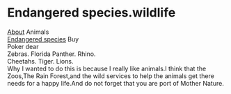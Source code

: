 # Endangered species.wildlife


[About](/About) 	Animals  
[Endangered species](/Species) Buy  
                          Poker dear  
                        Zebras.   Florida Panther.   Rhino.  
                    Cheetahs.  Tiger.                    Lions.                
Why I wanted to do this is because I really like animals.I think that the Zoos,The Rain  Forest,and the wild services to help the animals get there needs for a happy life.And do not forget that you are port of Mother Nature.
                             
